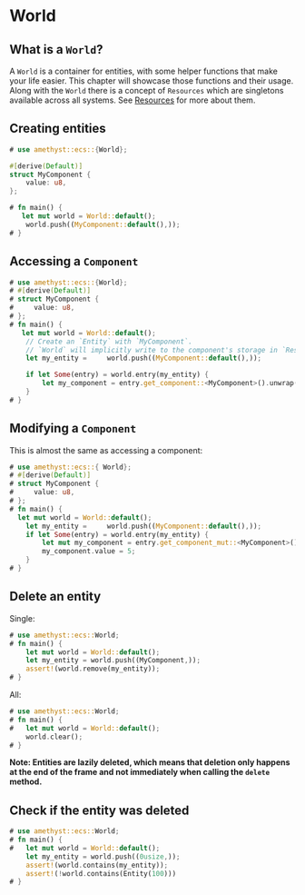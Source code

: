 # World

## What is a `World`?

A `World` is a container for entities, with some helper functions that make your life easier.
This chapter will showcase those functions and their usage.  Along with the `World` there is a concept of `Resources` which
are singletons available across all systems.  See [Resources][res] for more about them.

## Creating entities

```rust
# use amethyst::ecs::{World};

#[derive(Default)]
struct MyComponent {
    value: u8,
};

# fn main() {
   let mut world = World::default();
    world.push((MyComponent::default(),));
# }
```

## Accessing a `Component`

```rust
# use amethyst::ecs::{World};
# #[derive(Default)]
# struct MyComponent {
#     value: u8,
# };
# fn main() {
   let mut world = World::default();
    // Create an `Entity` with `MyComponent`.
    // `World` will implicitly write to the component's storage in `Resources`.
    let my_entity =     world.push((MyComponent::default(),));

    if let Some(entry) = world.entry(my_entity) {
        let my_component = entry.get_component::<MyComponent>().unwrap();
    }
# }
```

## Modifying a `Component`

This is almost the same as accessing a component:

```rust
# use amethyst::ecs::{ World};
# #[derive(Default)]
# struct MyComponent {
#     value: u8,
# };
# fn main() {
  let mut world = World::default();
    let my_entity =     world.push((MyComponent::default(),));
    if let Some(entry) = world.entry(my_entity) {
        let mut my_component = entry.get_component_mut::<MyComponent>().unwrap();
        my_component.value = 5;
    }
# }
```

## Delete an entity

Single:

```rust
# use amethyst::ecs::World;
# fn main() {
    let mut world = World::default();
    let my_entity = world.push((MyComponent,));
    assert!(world.remove(my_entity));
# }
```

All:

```rust
# use amethyst::ecs::World;
# fn main() {
#   let mut world = World::default();
    world.clear();
# }
```

__Note: Entities are lazily deleted, which means that deletion only happens at the end of the frame and not immediately when calling the `delete` method.__

## Check if the entity was deleted

```rust
# use amethyst::ecs::World;
# fn main() {
#   let mut world = World::default();
    let my_entity = world.push((0usize,));
    assert!(world.contains(my_entity));
    assert!(!world.contains(Entity(100)))
# }
```

[res]: ./resource.html
